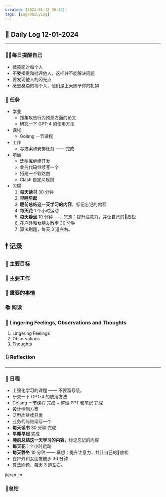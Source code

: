 ```yaml
---
created: [2024-01-12 08:44]
tags: [Log/DaiLyLog]
---
```


## 📅 Daily Log 12-01-2024

---

### 💁‍♂️每日提醒自己

- 微笑面对每个人
- 不要指责和批评他人，这样并不能解决问题
- 要发现他人的闪光点
- 感恩身边的每个人，他们是上天赐予你的礼物

### 🔷 任务

- 学业
	- 搜集攻击行为预测方面的论文
	- 研究一下 GPT-4 的使用方法
- 课程
	- Golang 一节课程
- 工作
	- 写方案和安排任务 —— 完成
- 项目
	- 泛型库继续开发
	- 业务代码继续写一个
	- 搭建一个软路由
	- Clash 自定义规则
- 习惯
	1. **每天读书** 30 分钟
	2. **早睡早起**
	3. **睡前总结这一天学习的内容**，标记忘记的内容
	4. **每天花** 1 个小时运动
	5. **每天静坐** 10 分钟 —— 冥想：提升注意力，并让自己的🧠放松
	6. 在户外和女朋友散步 30 分钟
	7. 算法刷题，每天 3 道左右。

## 🕴 记录

### 🎯 主要目标

### 🚀 主要工作

### 📕 重要的事情

### 📚 阅读

### 💬 Lingering Feelings, Observations and Thoughts

1. Lingering Feelings
2. Observations
3. Thoughts

### 🔃 Reflection

---

### 📅 日程

- 上强化学习的课程 —— 不要溜号哦。
- 研究一下 GPT-4 的使用方法
- Golang 一节课程 完成 + 整理 PPT 和笔记 完成
- 设计控制方案
- 泛型库继续开发
- 业务代码继续写一个
- **每天读书** 30 分钟 完成
- **早睡早起** 完成
- **睡前总结这一天学习的内容**，标记忘记的内容
- **每天花** 1 个小时运动
- **每天静坐** 10 分钟 —— 冥想：提升注意力，并让自己的🧠放松
- 在户外和女朋友散步 30 分钟
- 算法刷题，每天 3 道左右。

jiaran jin

### 📒总结
